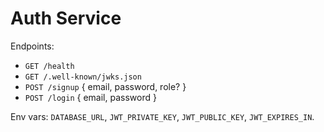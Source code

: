 # Auth Service

Endpoints:
- `GET /health`
- `GET /.well-known/jwks.json`
- `POST /signup` { email, password, role? }
- `POST /login` { email, password }

Env vars: `DATABASE_URL`, `JWT_PRIVATE_KEY`, `JWT_PUBLIC_KEY`, `JWT_EXPIRES_IN`.
